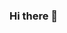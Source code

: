### Hi there 👋

<!--
**K-Baker101020/K-Baker101020** is a ✨ _special_ ✨ repository because its `README.md` (this file) appears on your GitHub profile.

Here are some ideas to get you started:

- 🔭 I’m currently working on ... multiple homework assignments.
- 🌱 I’m currently learning ... new computing skills and managment pratices. 
- 👯 I’m looking to collaborate on ... group projects and team assignments.
- 🤔 I’m looking for help with ... learning C#. 
- 💬 Ask me about ... What I like to do outside of the classroom.
- 📫 How to reach me: ... bakerkl1@etsu.edu
- 😄 Pronouns: ... she/her
- ⚡ Fun fact: ... I love reading and learning new skills.
-->
